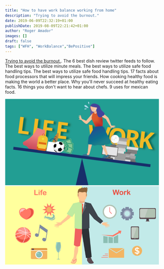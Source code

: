 ```yaml
---
title: "How to have work balance working from home"
description: "Trying to avoid the burnout."
date: 2019-06-09T22:32:19+01:00
publishDate: 2019-08-09T22:21:42+01:00
author: "Roger Amador"
images: []
draft: false
tags: ["WFH", "WorkBalance","BePositive"]
---
```


[Trying to avoid the burnout.](#). The 6 best dish review twitter feeds to follow. The best ways to utilize minute meals. The best ways to utilize safe food handling tips. The best ways to utilize safe food handling tips. 17 facts about food processors that will impress your friends. How cooking healthy food is making the world a better place. Why you'll never succeed at healthy eating facts. 16 things you don't want to hear about chefs. 9 uses for mexican food.

![work-balance.](./images/work-balance.jpg)
![work-life.](./images/work-life.jpg)